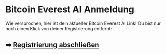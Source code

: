 # Bitcoin Everest AI Anmeldung

Wie versprochen, hier ist dein aktueller  Bitcoin Everest AI  Link!
Du bist nur noch einen Klick von deiner Registrierung entfernt:

## ➡️ [Registrierung abschließen](https://tinyurl.com/472ru95f)
